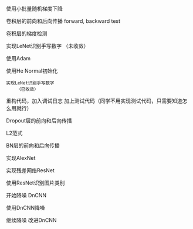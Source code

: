 使用小批量随机梯度下降




卷积层的前向和后向传播
    forward, backward test


卷积层的梯度检测
    

实现LeNet识别手写数字
    （未收敛）

使用Adam

使用He Normal初始化

    实现LeNet识别手写数字
        （已收敛）







<!-- 重构代码，分离层 -->
重构代码，加入调试日志
    加上测试代码（同学不用实现测试代码，只需要知道怎么用就行）























Dropout层的前向和后向传播

L2范式

BN层的前向和后向传播

实现AlexNet






实现残差网络ResNet




使用ResNet识别图片类别




开始降噪
DnCNN


使用DnCNN降噪






继续降噪
改进DnCNN



<!-- 加入更多后端 -->
